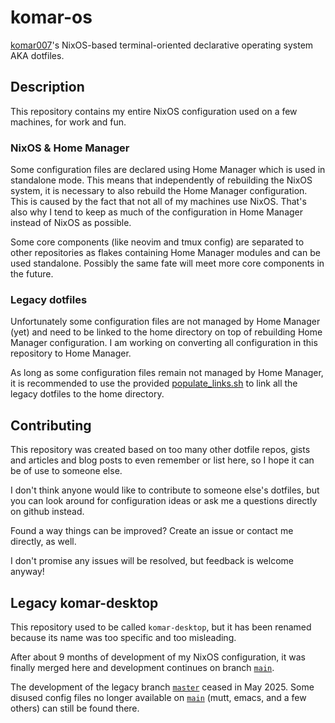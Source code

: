 # komar-os

[komar007](https://github.com/komar007)'s NixOS-based terminal-oriented declarative operating system
AKA dotfiles.

## Description

This repository contains my entire NixOS configuration used on a few machines, for work and fun.

### NixOS & Home Manager

Some configuration files are declared using Home Manager which is used in standalone mode. This
means that independently of rebuilding the NixOS system, it is necessary to also rebuild the
Home Manager configuration. This is caused by the fact that not all of my machines use NixOS. That's
also why I tend to keep as much of the configuration in Home Manager instead of NixOS as possible.

Some core components (like neovim and tmux config) are separated to other repositories as flakes
containing Home Manager modules and can be used standalone. Possibly the same fate will meet more
core components in the future.

### Legacy dotfiles

Unfortunately some configuration files are not managed by Home Manager (yet) and need to be linked
to the home directory on top of rebuilding Home Manager configuration. I am working on converting
all configuration in this repository to Home Manager.

As long as some configuration files remain not managed by Home Manager, it is recommended to use the
provided [populate_links.sh](https://github.com/komar007/komar-os/blob/main/populate_links.sh) to
link all the legacy dotfiles to the home directory.

## Contributing

This repository was created based on too many other dotfile repos, gists and articles and blog
posts to even remember or list here, so I hope it can be of use to someone else.

I don't think anyone would like to contribute to someone else's dotfiles, but you can look around
for configuration ideas or ask me a questions directly on github instead.

Found a way things can be improved? Create an issue or contact me directly, as well.

I don't promise any issues will be resolved, but feedback is welcome anyway!

## Legacy komar-desktop

This repository used to be called `komar-desktop`, but it has been renamed because its name was too
specific and too misleading.

After about 9 months of development of my NixOS configuration, it was finally merged here and
development continues on branch [`main`](https://github.com/komar007/komar-os/tree/main).

The development of the legacy branch [`master`](https://github.com/komar007/komar-os/tree/master)
ceased in May 2025. Some disused config files no longer available on
[`main`](https://github.com/komar007/komar-os/tree/main) (mutt, emacs, and a few others) can still
be found there.
